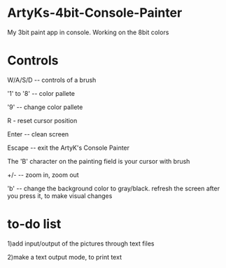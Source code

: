 # ArtyKs-4bit-Console-Painter
My 3bit paint app in console. Working on the 8bit colors



# Controls

W/A/S/D -- controls of a brush

'1' to '8' -- color pallete

'9' -- change color pallete

R - reset cursor position

Enter -- clean screen

Escape -- exit the ArtyK's Console Painter

The 'B' character on the painting field is your cursor with brush

+/- -- zoom in, zoom out

'b' -- change the background color to gray/black. refresh the screen after you press it, to make visual changes


# to-do list

1)add input/output of the pictures through text files

2)make a text output mode, to print text
